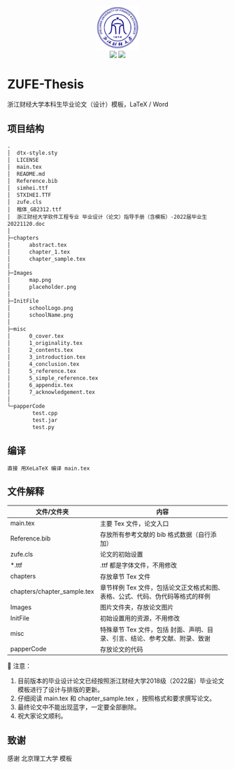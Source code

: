 



<div align=center><img src="InitFile/schoolLogo.png" width="20%"><br /><img src="https://img.shields.io/badge/ZUFE-Thesis-brightgreen">&nbsp;<img src="https://img.shields.io/badge/version-1.0.1-blue"></div>

# ZUFE-Thesis

浙江财经大学本科生毕业论文（设计）模板，LaTeX / Word

## 项目结构

```
.
│  dtx-style.sty
│  LICENSE
│  main.tex
│  README.md
│  Reference.bib
│  simhei.ttf
│  STXIHEI.TTF
│  zufe.cls
│  楷体_GB2312.ttf
│  浙江财经大学软件工程专业 毕业设计（论文）指导手册（含模板）-2022届毕业生20221120.doc
│  
├─chapters
│      abstract.tex
│      chapter_1.tex
│      chapter_sample.tex
│      
├─Images
│      map.png
│      placeholder.png
│      
├─InitFile
│      schoolLogo.png
│      schoolName.png
│      
├─misc
│      0_cover.tex
│      1_originality.tex
│      2_contents.tex
│      3_introduction.tex
│      4_conclusion.tex
│      5_reference.tex
│      5_simple_reference.tex
│      6_appendix.tex
│      7_acknowledgement.tex
│      
└─papperCode
        test.cpp
        test.jar
        test.py
```

## 编译

```
直接 用XeLaTeX 编译 main.tex
```

## 文件解释

| 文件/文件夹                 | 内容                                                         |
| --------------------------- | ------------------------------------------------------------ |
| main.tex                    | 主要 Tex 文件，论文入口                                      |
| Reference.bib               | 存放所有参考文献的 bib 格式数据（自行添加）                  |
| zufe.cls                    | 论文的初始设置                                               |
| *.ttf                       | .ttf 都是字体文件，不用修改                                  |
| chapters                    | 存放章节 Tex 文件                                            |
| chapters/chapter_sample.tex | 章节样例 Tex 文件，包括论文正文格式和图、表格、公式、代码、伪代码等格式的样例 |
| Images                      | 图片文件夹，存放论文图片                                     |
| InitFile                    | 初始设置用的资源，不用修改                                   |
| misc                        | 特殊章节 Tex 文件，包括 封面、声明、目录、引言、结论、参考文献、附录、致谢 |
| papperCode                  | 存放论文的代码                                               |



🚩 注意：

1. 目前版本的毕业设计论文已经按照浙江财经大学2018级（2022届）毕业论文模板进行了设计与排版的更新。
2. 仔细阅读 main.tex 和 chapter_sample.tex ，按照格式和要求撰写论文。
3. 最终论文中不能出现蓝字，一定要全部删除。
4. 祝大家论文顺利。

## 致谢
感谢 北京理工大学 模板
